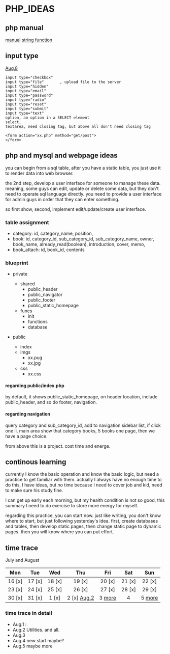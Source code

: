 # PHP_IDEAS

## php manual
[manual](http://php.net/manual/en/preface.php)
[string function](http://php.net/manual/en/function.htmlspecialchars.php)

## input type
[Aug.8](#0803)
```
input type="checkbox"  
input type="file"       , upload file to the server
input type="hidden"
input type="email"
input type="password"
input type="radio"
input type="reset"
input type="submit"
input type="text"
option, an option in a SELECT element
select,
textarea, need closing tag, but above all don't need closing tag
```

```
<form action="xx.php" method="get/post">
</form>
```

## php and mysql and webpage ideas
you can begin from a sql table, after you have a static table, you just use it to render data into web browser.

the 2nd step, develop a user interface for someone to manage these data. meaning, some guys can edit, update or delete some data, but they don't need to operate sql language directly.
you need to provide a user interface for admin guys in order that they can enter something.

so first show, second, implement edit/update/create user interface.

### table assignment
* category: id, category_name, position,  
* book: id, category_id, sub_category_id, sub_category_name, owner, book_name, already_read(boolean), introduction, cover, memo,   
* book_attach: id, book_id, contents  

### blueprint
* private
  * shared
    * public_header
    * public_navigator
    * public_footer
    * public_static_homepage
  * funcs
    * init
    * functions
    * database  

* public
  * index
  * imgs
    * xx.pug
    * xx.jpg  
  * css  
    * xx.css  



#### regarding public/index.php
by default, it shows public_static_homepage, on header location, include public_header, and so do footer, navigation.

#### regarding navigation
query category and sub_category_id, add to navigation sidebar list,
if click one li, main area show that category books, 5 books one page, then we have a page choice.

from above this is a project. cost time and energe.

## continous learning
currently I know the basic operation and know the basic logic, but need a practice to get familiar with them.
actually I always have no enough time to do this, I have ideas, but no time because I need to cover job and kid, need to make sure his study fine.

I can get up early each morning, but my health condition is not so good, this summary I need to do exercise to store more energy for myself.

regarding this practice, you can start now.
just like writing, you don't know where to start, but just following yesterday's idea. first, create databases and tables, then develop static pages, then change static page to dynamic pages. then you will know where you can put effort.

## time trace
July and August

| Mon   | Tue   | Wed    | Thu   |  Fri  | Sat   | Sun   |  
| ----- | :---: | :----: | :---: | :---: | :---: | :---: |
|16 [x]   | 17 [x]   | 18 [x]    |  19 [x] | 20 [x]   | 21 [x]   | 22 [x]  |
|23 [x]   | 24 [x]   | 25 [x]    |  26 [x] | 27 [x]   | 28 [x]   | 29 [x]  |
|30 [x]   | 31 [x]   | 1 [x]      |   2 [x] [Aug.2](#0802) | 3 [more](#0803)     | 4     | 5  [more](#0805)     |


### time trace in detail
* Aug.1 :
* <a id="0802">Aug.2 </a> Utilities. and all.
* <a id="0803">Aug.3 </a>
* <a id="0804">Aug.4 </a> new start maybe?
* <a id="0805">Aug.5 </a> maybe more
